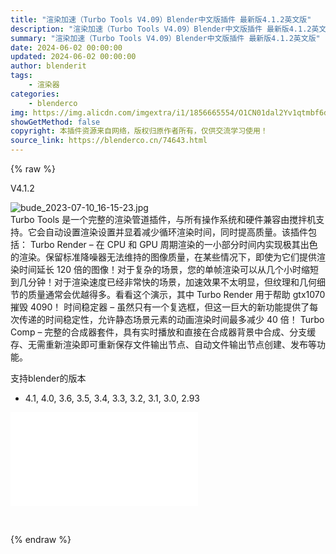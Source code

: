 ```yaml
---
title: "渲染加速（Turbo Tools V4.09）Blender中文版插件 最新版4.1.2英文版"
description: "渲染加速（Turbo Tools V4.09）Blender中文版插件 最新版4.1.2英文版"
summary: "渲染加速（Turbo Tools V4.09）Blender中文版插件 最新版4.1.2英文版"
date: 2024-06-02 00:00:00
updated: 2024-06-02 00:00:00
author: blenderit
tags: 
    - 渲染器
categories:
    - blenderco
img: https://img.alicdn.com/imgextra/i1/1856665554/O1CN01dal2Yv1qtmbf6dmBS_!!1856665554.jpg
showGetMethod: false
copyright: 本插件资源来自网络，版权归原作者所有，仅供交流学习使用！
source_link: https://blenderco.cn/74643.html
---
```


{% raw %}
<div class="article-tips"><div><i class="icon icon-smile"></i> V4.1.2</div></div><p><img class="aligncenter" src="https://img.alicdn.com/imgextra/i1/1856665554/O1CN01dal2Yv1qtmbf6dmBS_!!1856665554.jpg" alt="bude_2023-07-10_16-15-23.jpg"><br>
Turbo Tools 是一个完整的渲染管道插件，与所有操作系统和硬件兼容由搅拌机支持。它会自动设置渲染设置并显着减少循环渲染时间，同时提高质量。该插件包括： Turbo Render – 在 CPU 和 GPU 周期渲染的一小部分时间内实现极其出色的渲染。保留标准降噪器无法维持的图像质量，在某些情况下，即使为它们提供渲染时间延长 120 倍的图像！对于复杂的场景，您的单帧渲染可以从几个小时缩短到几分钟！对于渲染速度已经非常快的场景，加速效果不太明显，但纹理和几何细节的质量通常会优越得多。看看这个演示，其中 Turbo Render 用于帮助 gtx1070 摧毁 4090！ 时间稳定器 – 虽然只有一个复选框，但这一巨大的新功能提供了每次传递的时间稳定性，允许静态场景元素的动画渲染时间最多减少 40 倍！ Turbo Comp – 完整的合成器套件，具有实时播放和直接在合成器背景中合成、分支缓存、无需重新渲染即可重新保存文件输出节点、自动文件输出节点创建、发布等功能。</p><p>支持blender的版本</p><ul>
<li>4.1, 4.0, 3.6, 3.5, 3.4, 3.3, 3.2, 3.1, 3.0, 2.93</li>
</ul><div id="external-video-c3b7114fbb" class="external-video"><iframe frameborder="0" src="//player.bilibili.com/player.html?aid=576267459&amp;bvid=BV1Hz4y1V7dY&amp;cid=1277336421&amp;p=1" allowfullscreen="true"></iframe></div><p> </p>
<div style="display: none">blenderco</div>
{% endraw %}